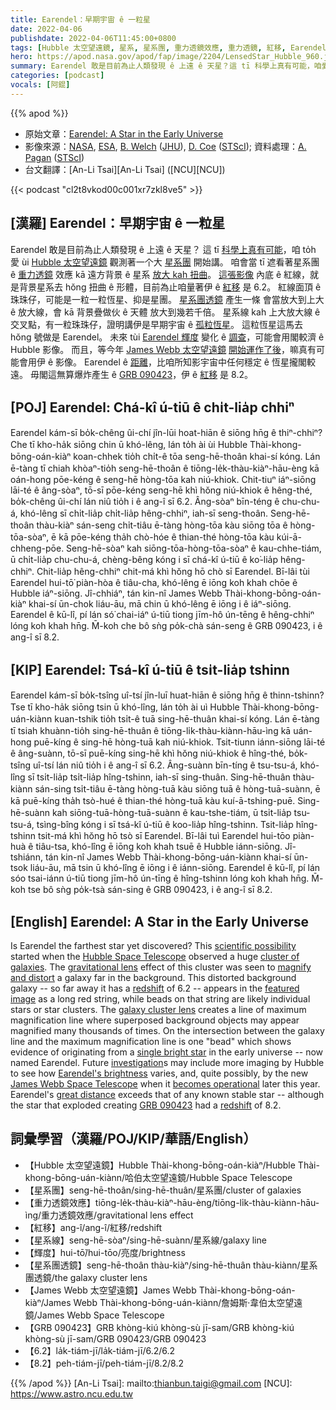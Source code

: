 ```yaml
---
title: Earendel：早期宇宙 ê 一粒星
date: 2022-04-06
publishdate: 2022-04-06T11:45:00+0800
tags: [Hubble 太空望遠鏡, 星系, 星系團, 重力透鏡效應, 重力透鏡, 紅移, Earendel, 輝度, 星系線, James Webb 太空望遠鏡, 星系團透鏡, GRB 090423]
hero: https://apod.nasa.gov/apod/fap/image/2204/LensedStar_Hubble_960.jpg
summary: Earendel 敢是目前為止人類發現 ê 上遠 ê 天星？這 tī 科學上真有可能，咱愛 ùi Hubble 太空望遠鏡觀測著一个大星系團開始講。
categories: [podcast]
vocals: [阿錕]
---
```


{{% apod %}}

- 原始文章：[Earendel: A Star in the Early Universe](https://apod.nasa.gov/apod/ap220406.html)
- 影像來源：[NASA](https://www.nasa.gov/), [ESA](https://www.esa.int), [B. Welch](https://www.linkedin.com/in/brian-welch-29b782119) ([JHU](https://physics-astronomy.jhu.edu/)), [D. Coe](https://www.dancoe.space/) ([STScI](https://www.stsci.edu/)); 資料處理：[A. Pagan](https://www.linkedin.com/in/alyssa-pagan-058170144) ([STScI](https://www.stsci.edu/))
- 台文翻譯：[An-Li Tsai][An-Li Tsai] ([NCU][NCU])

{{< podcast "cl2t8vkod00c001xr7zkl8ve5" >}}

## [漢羅] Earendel：早期宇宙 ê 一粒星
Earendel 敢是目前為止人類發現 ê 上遠 ê 天星？
這 tī [科學上真有可能][scientific possibility]，咱 to̍h 愛 ùi [Hubble 太空望遠鏡][Hubble Space Telescope] 觀測著一个大 [星系團][cluster of galaxies] 開始講。
咱會當 tī 遮看著星系團 ê [重力透鏡][gravitational lens] 效應 kā 遠方背景 ê 星系 [放大 kah 扭曲][magnify and distort]。
[這張影像][featured image] 內底 ê 紅線，就是背景星系去 hŏng 扭曲 ê 形體，目前為止咱量著伊 ê [紅移][redshift 1] 是 6.2。
紅線面頂 ê 珠珠仔，可能是一粒一粒恆星、抑是星團。
[星系團透鏡][galaxy cluster lens] 產生一條 會當放大到上大 ê 放大線，會 kā 背景疊做伙 ê 天體 放大到幾若千倍。
星系線 kah 上大放大線 ê 交叉點，有一粒珠珠仔，證明講伊是早期宇宙 ê [孤粒恆星][single bright star]。
這粒恆星這馬去 hŏng 號做是 Earendel。
未來 tùi [Earendel 輝度][Earendel's brightness] 變化 ê [調查][investigation]，可能會用閣較濟 ê Hubble 影像。
而且，等今年 [James Webb 太空望遠鏡][James Webb Space Telescope] [開始運作了後][becomes operational]，嘛真有可能會用伊 ê 影像。
Earendel ê [距離][great distance]，比咱所知影宇宙中任何穩定 ê 恆星攏閣較遠。
毋閣這無算爆炸產生 ê [GRB 090423][GRB 090423]，伊 ê [紅移][redshift 2] 是 8.2。

## [POJ] Earendel: Chá-kî ú-tiū ê chi̍t-lia̍p chhiⁿ
Earendel kám-sī bo̍k-chêng ûi-chí jîn-lūi hoat-hiān ê siōng hn̄g ê thiⁿ-chhiⁿ?
Che tī kho-ha̍k siōng chin ū khó-lêng, lán to̍h ài ùi Hubble Thài-khong-bōng-oán-kiàⁿ koan-chhek tio̍h chi̍t-ê tōa seng-hē-thoân khai-sí kóng.
Lán ē-tàng tī chiah khòaⁿ-tio̍h seng-hē-thoân ê tiōng-le̍k-thàu-kiàⁿ-hāu-èng kā oán-hong pōe-kéng ê seng-hē hòng-tōa kah niú-khiok.
Chit-tiuⁿ iáⁿ-siōng lāi-té ê âng-sòaⁿ, tō-sī pōe-kéng seng-hē khì hŏng niú-khiok ê hêng-thé, bo̍k-chêng ûi-chí lán niû tio̍h i ê ang-î sī 6.2.
Âng-sòaⁿ bīn-téng ê chu-chu-á, khó-lêng sī chi̍t-lia̍p chi̍t-lia̍p hêng-chhiⁿ, iah-sī seng-thoân.
Seng-hē-thoân thàu-kiàⁿ sán-seng chi̍t-tiâu ē-tàng hòng-tōa kàu siōng tōa ê hòng-tōa-sòaⁿ, ē kā pōe-kéng tha̍h chò-hóe ê thian-thé hòng-tōa kàu kúi-ā-chheng-pōe.
Seng-hē-sòaⁿ kah siōng-tōa-hòng-tōa-sòaⁿ ê kau-chhe-tiám, ū chi̍t-lia̍p chu-chu-á, chèng-bêng kóng i sī chá-kî ú-tiū ê ko͘-lia̍p hêng-chhiⁿ.
Chit-lia̍p hêng-chhiⁿ chit-má khì hŏng hō chò sī Earendel.
Bī-lâi tùi Earendel hui-tō͘ piàn-hòa ê tiâu-cha, khó-lêng ē iōng koh khah chōe ê Hubble iáⁿ-siōng.
Jî-chhiáⁿ, tán kin-nî James Webb Thài-khong-bōng-oán-kiàⁿ khai-sí ūn-chok liáu-āu, mā chin ū khó-lêng ē iōng i ê iáⁿ-siōng.
Earendel ê kū-lî, pí lán só͘ chai-iáⁿ ú-tiū tiong jīm-hô ún-tēng ê hêng-chhiⁿ lóng koh khah hn̄g.
M̄-koh che bô sǹg po̍k-chà sán-seng ê GRB 090423, i ê ang-î sī 8.2.

## [KIP] Earendel: Tsá-kî ú-tiū ê tsi̍t-lia̍p tshinn
Earendel kám-sī bo̍k-tsîng uî-tsí jîn-luī huat-hiān ê siōng hn̄g ê thinn-tshinn?
Tse tī kho-ha̍k siōng tsin ū khó-lîng, lán to̍h ài uì Hubble Thài-khong-bōng-uán-kiànn kuan-tshik tio̍h tsi̍t-ê tuā sing-hē-thuân khai-sí kóng.
Lán ē-tàng tī tsiah khuànn-tio̍h sing-hē-thuân ê tiōng-li̍k-thàu-kiànn-hāu-ìng kā uán-hong puē-kíng ê sing-hē hòng-tuā kah niú-khiok.
Tsit-tiunn iánn-siōng lāi-té ê âng-suànn, tō-sī puē-kíng sing-hē khì hŏng niú-khiok ê hîng-thé, bo̍k-tsîng uî-tsí lán niû tio̍h i ê ang-î sī 6.2.
Âng-suànn bīn-tíng ê tsu-tsu-á, khó-lîng sī tsi̍t-lia̍p tsi̍t-lia̍p hîng-tshinn, iah-sī sing-thuân.
Sing-hē-thuân thàu-kiànn sán-sing tsi̍t-tiâu ē-tàng hòng-tuā kàu siōng tuā ê hòng-tuā-suànn, ē kā puē-kíng tha̍h tsò-hué ê thian-thé hòng-tuā kàu kuí-ā-tshing-puē.
Sing-hē-suànn kah siōng-tuā-hòng-tuā-suànn ê kau-tshe-tiám, ū tsi̍t-lia̍p tsu-tsu-á, tsìng-bîng kóng i sī tsá-kî ú-tiū ê koo-lia̍p hîng-tshinn.
Tsit-lia̍p hîng-tshinn tsit-má khì hŏng hō tsò sī Earendel.
Bī-lâi tuì Earendel hui-tōo piàn-huà ê tiâu-tsa, khó-lîng ē iōng koh khah tsuē ê Hubble iánn-siōng.
Jî-tshiánn, tán kin-nî James Webb Thài-khong-bōng-uán-kiànn khai-sí ūn-tsok liáu-āu, mā tsin ū khó-lîng ē iōng i ê iánn-siōng.
Earendel ê kū-lî, pí lán sóo tsai-iánn ú-tiū tiong jīm-hô ún-tīng ê hîng-tshinn lóng koh khah hn̄g.
M̄-koh tse bô sǹg po̍k-tsà sán-sing ê GRB 090423, i ê ang-î sī 8.2.

## [English] Earendel: A Star in the Early Universe

Is Earendel the farthest star yet discovered?
This [scientific possibility][scientific possibility] started when the [Hubble Space Telescope][Hubble Space Telescope] observed a huge [cluster of galaxies][cluster of galaxies].
The [gravitational lens][gravitational lens] effect of this cluster was seen to [magnify and distort][magnify and distort] a galaxy far in the background.
This distorted background galaxy -- so far away it has a [redshift][redshift 1] of 6.2 -- appears in the [featured image][featured image] as a long red string, while beads on that string are likely individual stars or star clusters.
The [galaxy cluster lens][galaxy cluster lens] creates a line of maximum magnification line where superposed background objects may appear magnified many thousands of times.
On the intersection between the galaxy line and the maximum magnification line is one "bead" which shows evidence of originating from a [single bright star][single bright star] in the early universe -- now named Earendel.
Future [investigation][investigation]s may include more imaging by Hubble to see how [Earendel's brightness][Earendel's brightness] varies, and, quite possibly, by the new [James Webb Space Telescope][James Webb Space Telescope] when it [becomes operational][becomes operational] later this year.
Earendel's [great distance][great distance] exceeds that of any known stable star -- although the star that exploded creating [GRB 090423][GRB 090423] had a [redshift][redshift 2] of 8.2.

## 詞彙學習（漢羅/POJ/KIP/華語/English）
- 【Hubble 太空望遠鏡】Hubble Thài-khong-bōng-oán-kiàⁿ/Hubble Thài-khong-bōng-uán-kiànn/哈伯太空望遠鏡/Hubble Space Telescope
- 【星系團】seng-hē-thoân/sing-hē-thuân/星系團/cluster of galaxies
- 【重力透鏡效應】tiōng-le̍k-thàu-kiàⁿ-hāu-èng/tiōng-li̍k-thàu-kiànn-hāu-ìng/重力透鏡效應/gravitational lens effect
- 【紅移】ang-î/ang-î/紅移/redshift
- 【星系線】seng-hē-sòaⁿ/sing-hē-suànn/星系線/galaxy line
- 【輝度】hui-tō͘/hui-tōo/亮度/brightness
- 【星系團透鏡】seng-hē-thoân thàu-kiàⁿ/sing-hē-thuân thàu-kiànn/星系團透鏡/the galaxy cluster lens
- 【James Webb 太空望遠鏡】James Webb Thài-khong-bōng-oán-kiàⁿ/James Webb Thài-khong-bōng-uán-kiànn/詹姆斯·韋伯太空望遠鏡/James Webb Space Telescope
- 【GRB 090423】GRB khòng-kiú khòng-sù jī-sam/GRB khòng-kiú khòng-sù jī-sam/GRB 090423/GRB 090423
- 【6.2】la̍k-tiám-jī/la̍k-tiám-jī/6.2/6.2
- 【8.2】peh-tiám-jī/peh-tiám-jī/8.2/8.2


{{% /apod %}}
[An-Li Tsai]: mailto:thianbun.taigi@gmail.com
[NCU]: https://www.astro.ncu.edu.tw

[copyright]: https://apod.nasa.gov/apod/fap/lib/about_apod.html#srapply

[scientific possibility]:https://hubblesite.org/contents/news-releases/2022/news-2022-003
[Hubble Space Telescope]:https://www.nasa.gov/mission_pages/hubble/main/index.html
[cluster of galaxies]:https://apod.nasa.gov/apod/ap100502.html
[gravitational lens]:https://en.wikipedia.org/wiki/Gravitational_lens
[magnify and distort]:https://apod.nasa.gov/apod/ap190319.html
[redshift 1]:https://apod.nasa.gov/apod/ap130408.html
[featured image]:https://hubblesite.org/contents/media/images/2022/003/01FWS5FJ468Q4HV8C67PEQPVND
[galaxy cluster lens]:https://apod.nasa.gov/apod/ap170506.html
[single bright star]:https://apod.nasa.gov/apod/ap180411.html
[investigation]:https://www.nature.com/articles/s41586-022-04449-y
[Earendel's brightness]:https://www.nytimes.com/2022/03/30/science/hubble-star-big-bang.html
[James Webb Space Telescope]:https://jwst.nasa.gov/
[becomes operational]:https://webb.nasa.gov/content/about/faqs/faqLite.html
[great distance]:https://media.istockphoto.com/photos/surprised-cat-picture-id154887818
[GRB 090423]:https://en.wikipedia.org/wiki/GRB_090423
[redshift 2]:https://apod.nasa.gov/apod/ap130408.html
